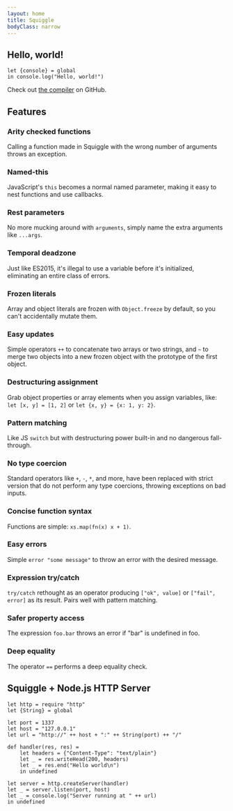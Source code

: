 ```yaml
---
layout: home
title: Squiggle
bodyClass: narrow
---
```


## Hello, world!

```squiggle
let {console} = global
in console.log("Hello, world!")
```

Check out [the compiler][squiggle] on GitHub.

## Features

<div class="feature-list">
    <div class="feature">
        <h3>Arity checked functions</h3>
        <p>
            Calling a function made in Squiggle with the wrong number of
            arguments throws an exception.
        </p>
    </div>
    <div class="feature">
        <h3>Named-this</h3>
        <p>
            JavaScript's <code>this</code> becomes a normal named parameter,
            making it easy to nest functions and use callbacks.
        </p>
    </div>
    <div class="feature">
        <h3>Rest parameters</h3>
        <p>
            No more mucking around with <code>arguments</code>, simply name the extra arguments like <code>...args</code>.
        </p>
    </div>
    <div class="feature">
        <h3>Temporal deadzone</h3>
        <p>
            Just like ES2015, it's illegal to use a variable before it's initialized, eliminating an entire class of errors.
        </p>
    </div>
    <div class="feature">
        <h3>Frozen literals</h3>
        <p>
            Array and object literals are frozen with <code>Object.freeze</code> by default, so you can't accidentally mutate them.
        </p>
    </div>
    <div class="feature">
        <h3>Easy updates</h3>
        <p>
            Simple operators <code>++</code> to concatenate two arrays or two strings, and <code>~</code> to merge two objects into a new frozen object with the prototype of the first object.
        </p>
    </div>
    <div class="feature">
        <h3>Destructuring assignment</h3>
        <p>
            Grab object properties or array elements when you assign variables, like: <code>let [x, y] = [1, 2]</code> or <code>let {x, y} = {x: 1, y: 2}</code>.
        </p>
    </div>
    <div class="feature">
        <h3>Pattern matching</h3>
        <p>
            Like JS <code>switch</code> but with destructuring power built-in and no dangerous fall-through.
        </p>
    </div>
    <div class="feature">
        <h3>No type coercion</h3>
        <p>
            Standard operators like <code>+</code>, <code>-</code>, <code>*</code>, and more, have been replaced with strict version that do not perform any type coercions, throwing exceptions on bad inputs.
        </p>
    </div>
    <div class="feature">
        <h3>Concise function syntax</h3>
        <p>
            Functions are simple: <code>xs.map(fn(x) x + 1)</code>.
        </p>
    </div>
    <div class="feature">
        <h3>Easy errors</h3>
        <p>
            Simple <code>error "some message"</code> to throw an error with the desired message.
        </p>
    </div>
    <div class="feature">
        <h3>Expression try/catch</h3>
        <p>
            <code>try/catch</code> rethought as an operator producing <code>["ok", value]</code> or <code>["fail", error]</code> as its result. Pairs well with pattern matching.
        </p>
    </div>
    <div class="feature">
        <h3>Safer property access</h3>
        <p>
            The expression <code>foo.bar</code> throws an error if "bar" is undefined in foo.
        </p>
    </div>
    <div class="feature">
        <h3>Deep equality</h3>
        <p>
            The operator <code>==</code> performs a deep equality check.
        </p>
    </div>
</div>

## Squiggle + Node.js HTTP Server

```squiggle
let http = require "http"
let {String} = global

let port = 1337
let host = "127.0.0.1"
let url = "http://" ++ host + ":" ++ String(port) ++ "/"

def handler(res, res) =
    let headers = {"Content-Type": "text/plain"}
    let _ = res.writeHead(200, headers)
    let _ = res.end("Hello world\n")
    in undefined

let server = http.createServer(handler)
let _ = server.listen(port, host)
let _ = console.log("Server running at " ++ url)
in undefined
```

[squiggle]: https://github.com/wavebeem/squiggle
